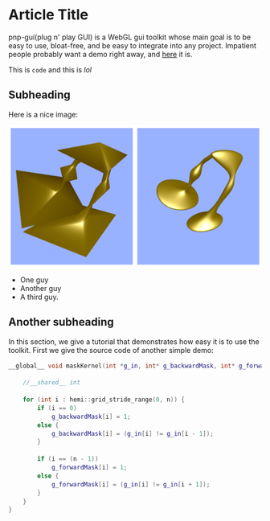 # Article Title

pnp-gui(plug n' play GUI) is a WebGL gui toolkit whose main goal is to be easy to use, bloat-free, and be easy to
integrate into any project. Impatient people probably want a demo right away,
and [here](https://github.com/Erkaman/pnp-gui#demo) it is.

This is `code` and this is *lol*

## Subheading

Here is a nice image:

![alt text](../img/test/subdivide.png "Logo Title Text 1")

* One guy
* Another guy
* A third guy.

## Another subheading

In this section, we give a tutorial that demonstrates how easy it is to use
the toolkit. First we give the source code of another simple demo:

```C++
__global__ void maskKernel(int *g_in, int* g_backwardMask, int* g_forwardMask, int n) {

    //__shared__ int

    for (int i : hemi::grid_stride_range(0, n)) {
        if (i == 0)
            g_backwardMask[i] = 1;
        else {
            g_backwardMask[i] = (g_in[i] != g_in[i - 1]);
        }

        if (i == (n - 1))
            g_forwardMask[i] = 1;
        else {
            g_forwardMask[i] = (g_in[i] != g_in[i + 1]);
        }
    }
}
```
